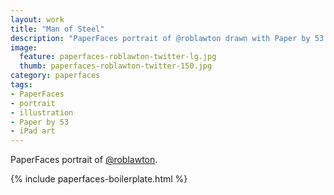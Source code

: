 ```yaml
---
layout: work
title: "Man of Steel"
description: "PaperFaces portrait of @roblawton drawn with Paper by 53 on an iPad."
image: 
  feature: paperfaces-roblawton-twitter-lg.jpg
  thumb: paperfaces-roblawton-twitter-150.jpg
category: paperfaces
tags: 
- PaperFaces
- portrait
- illustration
- Paper by 53
- iPad art
---
```


PaperFaces portrait of [@roblawton](http://twitter.com/roblawton).

{% include paperfaces-boilerplate.html %}